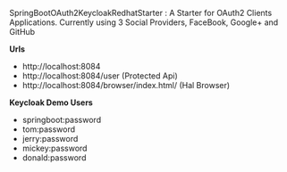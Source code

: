 SpringBootOAuth2KeycloakRedhatStarter : A Starter for OAuth2 Clients Applications. Currently using 3 Social Providers, FaceBook, Google+ and GitHub

**Urls**

- http://localhost:8084
- http://localhost:8084/user (Protected Api)
- http://localhost:8084/browser/index.html/ (Hal Browser)


**Keycloak Demo Users**
- springboot:password
- tom:password
- jerry:password
- mickey:password
- donald:password
